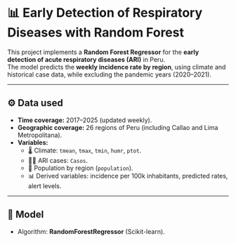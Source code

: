 # 📊 Early Detection of Respiratory Diseases with Random Forest  

This project implements a **Random Forest Regressor** for the **early detection of acute respiratory diseases (ARI)** in Peru.  
The model predicts the **weekly incidence rate by region**, using climate and historical case data, while excluding the pandemic years (2020–2021).  

---

## ⚙️ Data used  
- **Time coverage:** 2017–2025 (updated weekly).  
- **Geographic coverage:** 26 regions of Peru (including Callao and Lima Metropolitana).  
- **Variables:**
  - 🌡️ Climate: `tmean`, `tmax`, `tmin`, `humr`, `ptot`.  
  - 🧑‍⚕️ ARI cases: `Casos`.  
  - 👥 Population by region (`population`).  
  - 📊 Derived variables: incidence per 100k inhabitants, predicted rates, alert levels.  

---

## 🧠 Model  
- Algorithm: **RandomForestRegressor** (Scikit-learn).  
